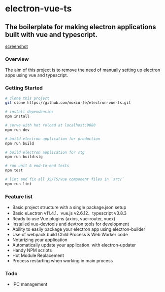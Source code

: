 # electron-vue-ts
## The boilerplate for making electron applications built with vue and typescript. ##
[screenshot](https://github.com/moxiu-fe/electron-vue-ts/blob/master/screenshot.png)

### Overview
The aim of this project is to remove the need of manually setting up electron apps using vue and typescript.

### Getting Started

``` bash
# clone this project
git clone https://github.com/moxiu-fe/electron-vue-ts.git

# install dependencies
npm install

# serve with hot reload at localhost:9080
npm run dev

# build electron application for production
npm run build

# build electron application for stg
npm run build:stg

# run unit & end-to-end tests
npm test

# lint and fix all JS/TS/Vue component files in `src/`
npm run lint
```
### Feature list

- Basic project structure with a single package.json setup
- Basic eLectron v11.4.1、vue.js v2.6.12、typescript v3.8.3
- Ready to use Vue plugins (axios, vue-router, vuex)
- Installed vue-devtools and devtron tools for development
- Ability to easily package your electron app using electron-builder
- Use of webpack build Child Process & Web Worker code
- Notarizing your application
- Automatically update your application. with electron-updater
- Handy NPM scripts
- Hot Module Replacement
- Process restarting when working in main process

### Todo
- IPC management

